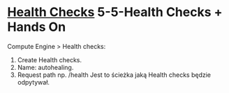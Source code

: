 # [Health Checks](https://szkolachmury.pl/google-cloud-platform-droga-architekta/tydzien-5-instance-groups-i-autoskalowanie/health-checks-hands-on/) 5-5-Health Checks + Hands On

Compute Engine > Health checks:

1. Create Health checks.
2. Name: autohealing.
3. Request path np. /health Jest to ścieżka jaką Health checks będzie odpytywał.

